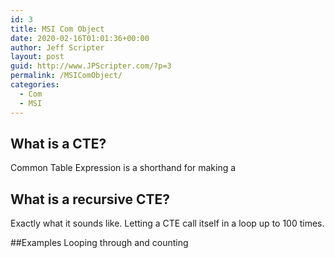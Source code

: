 ```yaml
---
id: 3
title: MSI Com Object
date: 2020-02-16T01:01:36+00:00
author: Jeff Scripter
layout: post
guid: http://www.JPScripter.com/?p=3
permalink: /MSIComObject/
categories:
  - Com
  - MSI
---
```

## What is a CTE?
Common Table Expression is a shorthand for making a 

## What is a recursive CTE?
Exactly what it sounds like. Letting a CTE call itself in a loop up to 100 times. 

##Examples
Looping through and counting

``` sql



```